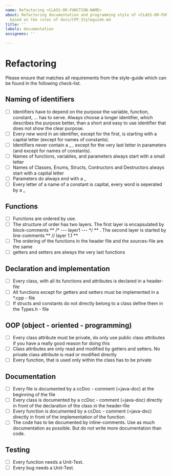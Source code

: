 ```yaml
---
name: Refactoring <CLASS-OR-FUNCTION-NAME>
about: Refactoring documentation and programming style of <CLASS-OR-FUNCTION-NAME>
  based on the rules of docs/CPP_Styleguide.md
title: ''
labels: documentation
assignees: ''

---
```


# Refactoring <CLASS-OR-FUNCTION-NAME>
Please ensure that <CLASS-OR-FUNCTION-NAME> matches all requirements from the style-guide which can be found in the following check-list.

## Naming of identifiers
- [ ] Identifiers have to depend on the purpose the variable, function, constant, ... has to serve. Always choose a longer identifier, which describes the purpose better, than a short and easy to use identifier that does not show the clear purpose.
- [ ] Every new word in an identifier, except for the first, is starting with a capital letter (except for names of constants).
- [ ] Identifiers never contain a _ , except for the very last letter in parameters (and except for names of constants).
- [ ] Names of functions, variables, and parameters always start with a small letter
- [ ] Names of Classes, Enums, Structs, Contructors and Destructors always start with a capital letter
- [ ] Parameters do always end with a _
- [ ] Every letter of a name of a constant is capital, every word is seperated by a _

## Functions
- [ ] Functions are ordered by use.
- [ ] The structure of order has two layers. The first layer is encapsulated by block-comments ** /* --- layer1 --- */ ** . The second layer is started by line-comments ** // layer 1.1 **
- [ ] The ordering of the functions in the header file and the sources-file are the same
- [ ] getters and setters are always the very last functions

## Declaration and implementation
- [ ] Every class, with all its functions and attributes is declared in a header-file
- [ ] All functions except for getters and setters must be implemented in a *.cpp - file
- [ ] If structs and constants do not directly belong to a class define them in the Types.h - file

## OOP (object - oriented - programming)
- [ ] Every class attribute must be private, do only use public class attributes if you have a really good reason for doing this
- [ ] Class attributes are only read and modified by getters and setters. No private class attribute is read or modified directly
- [ ] Every function, that is used only within the class has to be private

## Documentation
- [ ] Every file is documented by a ccDoc - comment (=java-doc) at the beginning of the file 
- [ ] Every class is documented by a ccDoc - comment (=java-doc) directly in front of the declaration of the class in the header-file 
- [ ] Every function is documented by a ccDoc - comment (=java-doc) directly in front of the implementation of the function.
- [ ] The code has to be documented by inline-comments. Use as much documentation as possible. But do not write more documentation than code.

## Testing
- [ ] Every function needs a Unit-Test.
- [ ] Every bug needs a Unit-Test.
